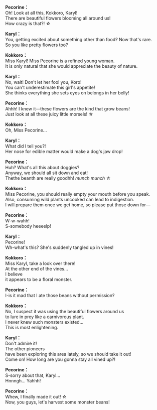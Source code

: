 # 

  
**Pecorine：**  
Oh! Look at all this, Kokkoro, Karyl!  
There are beautiful flowers blooming all around us!  
How crazy is that?! ☆  
  
**Karyl：**  
You, getting excited about something other than food? Now that's rare.  
So you like pretty flowers too?  
  
**Kokkoro：**  
Miss Karyl! Miss Pecorine is a refined young woman.  
It is only natural that she would appreciate the beauty of nature.  
  
**Karyl：**  
No, wait! Don't let her fool you, Koro!  
You can't underestimate this girl's appetite!  
She thinks everything she sets eyes on belongs in her belly!  
  
**Pecorine：**  
Ahhh! I knew it—these flowers are the kind that grow beans!  
Just look at all these juicy little morsels! ☆  
  
**Kokkoro：**  
Oh, Miss Pecorine...  
  
**Karyl：**  
What did I tell you?!  
Her nose for edible matter would make a dog's jaw drop!  
  
**Pecorine：**  
Huh? What's all this about doggies?  
Anyway, we should all sit down and eat!  
Thethe beanth are really goodhh! *munch munch* ☆  
  
**Kokkoro：**  
Miss Pecorine, you should really empty your mouth before you speak.  
Also, consuming wild plants uncooked can lead to indigestion.  
I will prepare them once we get home, so please put those down for—  
  
**Pecorine：**  
W-w-wahh!  
 S-somebody heeeelp!  
  
**Karyl：**  
Pecorine!  
Wh-what's this? She's suddenly tangled up in vines!  
  
**Kokkoro：**  
Miss Karyl, take a look over there!  
At the other end of the vines...  
I believe  
 it appears to be a floral monster.  
  
**Pecorine：**  
I-is it mad that I ate those beans without permission?  
  
**Kokkoro：**  
No, I suspect it was using the beautiful flowers around us  
to lure in prey like a carnivorous plant.  
I never knew such monsters existed...  
 This is most enlightening.  
  
**Karyl：**  
Don't admire it!  
 The other pioneers  
have been exploring this area lately, so we should take it out!  
Come on! How long are you gonna stay all vined up?!  
  
**Pecorine：**  
S-sorry about that, Karyl...  
Hnnngh... Yahhh!  
  
**Pecorine：**  
Whew, I finally made it out! ☆  
Now, you guys, let's harvest some monster beans!  
